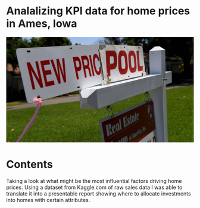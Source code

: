 # Analalizing KPI data for home prices in Ames, Iowa

![N|Solid](2_home%20sales.jpeg)

# Contents

Taking a look at what might be the most influential factors driving home prices. Using a dataset from Kaggle.com of raw sales data I was able to translate it into a presentable report showing where to allocate investments into homes with certain attributes. 
